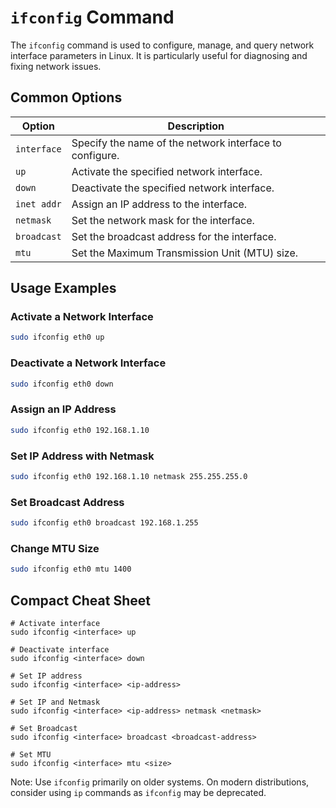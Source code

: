 # `ifconfig` Command

The `ifconfig` command is used to configure, manage, and query network interface parameters in Linux. It is particularly useful for diagnosing and fixing network issues.

## Common Options

| Option           | Description                                           |
|------------------|-------------------------------------------------------|
| `interface`      | Specify the name of the network interface to configure. |
| `up`             | Activate the specified network interface.             |
| `down`           | Deactivate the specified network interface.           |
| `inet addr`      | Assign an IP address to the interface.                |
| `netmask`        | Set the network mask for the interface.               |
| `broadcast`      | Set the broadcast address for the interface.          |
| `mtu`            | Set the Maximum Transmission Unit (MTU) size.         |

## Usage Examples

### Activate a Network Interface

```bash
sudo ifconfig eth0 up
```

### Deactivate a Network Interface

```bash
sudo ifconfig eth0 down
```

### Assign an IP Address

```bash
sudo ifconfig eth0 192.168.1.10
```

### Set IP Address with Netmask

```bash
sudo ifconfig eth0 192.168.1.10 netmask 255.255.255.0
```

### Set Broadcast Address

```bash
sudo ifconfig eth0 broadcast 192.168.1.255
```

### Change MTU Size

```bash
sudo ifconfig eth0 mtu 1400
```

## Compact Cheat Sheet

```plaintext
# Activate interface
sudo ifconfig <interface> up

# Deactivate interface
sudo ifconfig <interface> down

# Set IP address
sudo ifconfig <interface> <ip-address>

# Set IP and Netmask
sudo ifconfig <interface> <ip-address> netmask <netmask>

# Set Broadcast
sudo ifconfig <interface> broadcast <broadcast-address>

# Set MTU
sudo ifconfig <interface> mtu <size>
```

Note: Use `ifconfig` primarily on older systems. On modern distributions, consider using `ip` commands as `ifconfig` may be deprecated.
